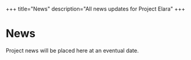 +++
title="News"
description="All news updates for Project Elara"
+++

# News

Project news will be placed here at an eventual date.
